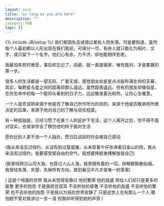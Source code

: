 ```yaml
---
layout: post
title: "as long as you are here"
description: ""
category:书摘
tags: []
---
```

{% include JB/setup %}
我们都因失去或错过某些人而失落。可是要知道，虽然每个人最初都以人形出现在我们面前，可缘分一尽，有些人就只能化为相片、文字，或只留下一个名字。他们心有余，力不济，却也能相伴到老。

我最怕失败时难受，事后却忘记了。逃避，就一直是输家，唯有面对，才是要赢的第一步。

很多人的生活都是一望无际、广袤无垠，感觉朋友如星星点点般布满生命的天幕，其实，每颗星与星之间的距离却那么遥远。虽然距离遥远，但有的朋友却像恒星，在你生命中的每一个能仰头看到的日子力，远远散发着光和热，让你心生暖意。

一个人是否成熟来源于他是否了解自己所作所为的目的，来源于他是否敢承担所做决定的后果，来源于他对自己的了解与信任程度。

有一种孤独是，已经习惯了在某个人的庇护下生活，这个人离开之后，你不得不面对现实，也渐渐学会了模仿他的样子面对生活

愿你比别人更不怕一个人独处，愿日后谈起时你会被自己感动

(我从来没去过纽约，从没有到过夏威夷，从未穿着牛仔衣淋着旧金山的雨，我从来没去过纽约，我要感受那自由的空气，我想要挣脱束缚解放我自己)

(我曾经跨过山河大海，也穿过人山人海，我曾拥有着的一切，转眼都飘散如烟，我曾经失落、失望、失掉所有方向，直到看见平凡才是唯一的答案)

(
 这是个喧嚣的世界
 我从未觉得安静过
 他的繁荣 他的昌盛
 带给人们却只是更多的疲惫 更多的抱怨
 于是我捂住双耳
 不去听他的疲惫 不去听他的昌盛 不去听他的繁荣 也不去听他的抱怨
 于是我以为我的世界安静了
 只是这世上总有那么一个人
 哪怕她不曾对我讲过一言一语 但我却听得到她的声音
)
